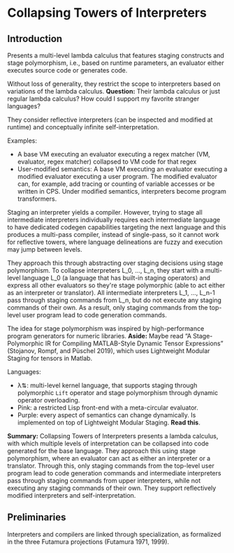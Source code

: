 # Collapsing Towers of Interpreters

## Introduction

Presents a multi-level lambda calculus that features staging constructs and
stage polymorphism, i.e., based on runtime parameters, an evaluator either
executes source code or generates code.

Without loss of generality, they restrict the scope to interpreters based on
variations of the lambda calculus. **Question:** Their lambda calculus or just
regular lambda calculus? How could I support my favorite stranger languages?

They consider reflective interpreters (can be inspected and modified at runtime)
and conceptually infinite self-interpretation.

Examples:
- A base VM executing an evaluator executing a regex matcher (VM, evaluator,
  regex matcher) collapsed to VM code for that regex
- User-modified semantics: A base VM executing an evaluator executing a modified
  evaluator executing a user program. The modified evaluator can, for example,
  add tracing or counting of variable accesses or be written in CPS. Under
  modified semantics, interpreters become program transformers.

Staging an interpreter yields a compiler. However, trying to stage all
intermediate interpreters individually requires each intermediate language to
have dedicated codegen capabilities targeting the next language and this
produces a multi-pass compiler, instead of single-pass, so it cannot work for
reflective towers, where language delineations are fuzzy and execution may jump
between levels.

They approach this through abstracting over staging decisions using stage
polymorphism. To collapse interpreters L_0, ..., L_n, they start with a
multi-level language L_0 (a language that has built-in staging operators) and
express all other evaluators so they're stage polymorphic (able to act either as
an interpreter or translator). All intermediate interpreters L_1, ..., L_n-1
pass through staging commands from L_n, but do not execute any staging commands
of their own. As a result, only staging commands from the top-level user program
lead to code generation commands.

The idea for stage polymorphism was inspired by high-performance program
generators for numeric libraries. **Aside:** Maybe read “A Stage-Polymorphic IR
for Compiling MATLAB-Style Dynamic Tensor Expressions” (Stojanov, Rompf, and
Püschel 2019), which uses Lightweight Modular Staging for tensors in Matlab.

Languages:
- λ⇅: multi-level kernel language, that supports staging through polymorphic
  `Lift` operator and stage polymorphism through dynamic operator overloading.
- Pink: a restricted Lisp front-end with a meta-circular evaluator.
- Purple: every aspect of semantics can change dynamically. Is implemented on
  top of Lightweight Modular Staging. **Read this**.

**Summary:** Collapsing Towers of Interpreters presents a lambda calculus, with
which multiple levels of interpretation can be collapsed into code generated for
the base language. They approach this using stage polymorphism, where an
evaluator can act as either an interpreter or a translator. Through this, only
staging commands from the top-level user program lead to code generation
commands and intermediate interpreters pass through staging commands from upper
interpreters, while not executing any staging commands of their own. They
support reflectively modified interpreters and self-interpretation.

## Preliminaries

Interpreters and compilers are linked through specialization, as formalized in
the three Futamura projections (Futamura 1971, 1999).
